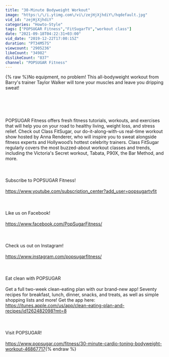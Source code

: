 ```yaml
---
title: "30-Minute Bodyweight Workout"
image: "https:\/\/i.ytimg.com\/vi\/zejHjXjhdiY\/hqdefault.jpg"
vid_id: "zejHjXjhdiY"
categories: "Howto-Style"
tags: ["POPSUGAR Fitness","FitSugarTV","workout class"]
date: "2021-09-18T04:22:31+03:00"
vid_date: "2019-12-22T17:00:15Z"
duration: "PT34M57S"
viewcount: "2905236"
likeCount: "34982"
dislikeCount: "837"
channel: "POPSUGAR Fitness"
---
```

{% raw %}No equipment, no problem! This all-bodyweight workout from Barry's trainer Taylor Walker will tone your muscles and leave you dripping sweat! <br /><br /><br /><br /><br /><br />POPSUGAR Fitness offers fresh fitness tutorials, workouts, and exercises that will help you on your road to healthy living, weight loss, and stress relief. Check out Class FitSugar, our do-it-along-with-us real-time workout show hosted by Anna Renderer, who will inspire you to sweat alongside fitness experts and Hollywood’s hottest celebrity trainers. Class FitSugar regularly covers the most buzzed-about workout classes and trends, including the Victoria's Secret workout, Tabata, P90X, the Bar Method, and more.<br /><br /><br /><br />Subscribe to POPSUGAR Fitness!<br /><br /><a rel="nofollow" target="blank" href="https://www.youtube.com/subscription_center?add_user=popsugartvfit">https://www.youtube.com/subscription_center?add_user=popsugartvfit</a><br /><br /><br /><br />Like us on Facebook!<br /><br /><a rel="nofollow" target="blank" href="https://www.facebook.com/PopSugarFitness/">https://www.facebook.com/PopSugarFitness/</a><br /><br /><br /><br />Check us out on Instagram!<br /><br /><a rel="nofollow" target="blank" href="https://www.instagram.com/popsugarfitness/">https://www.instagram.com/popsugarfitness/</a><br /><br /><br /><br />Eat clean with POPSUGAR<br /><br />Get a full two-week clean-eating plan with our brand-new app! Seventy recipes for breakfast, lunch, dinner, snacks, and treats, as well as simple shopping lists and more! Get the app here: <a rel="nofollow" target="blank" href="https://itunes.apple.com/us/app/clean-eating-plan-and-recipes/id1262482098?mt=8">https://itunes.apple.com/us/app/clean-eating-plan-and-recipes/id1262482098?mt=8</a><br /><br /><br /><br />Visit POPSUGAR!<br /><br /><a rel="nofollow" target="blank" href="https://www.popsugar.com/fitness/30-minute-cardio-toning-bodyweight-workout-46867717">https://www.popsugar.com/fitness/30-minute-cardio-toning-bodyweight-workout-46867717</a>{% endraw %}
